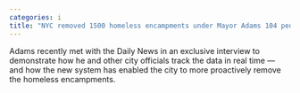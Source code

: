 ```yaml
---
categories: i
title: "NYC removed 1500 homeless encampments under Mayor Adams 104 people accepted help latest city data"
---
```

Adams recently met with the Daily News in an exclusive interview to demonstrate how he and other city officials track the data in real time — and how the new system has enabled the city to more proactively remove the homeless encampments.